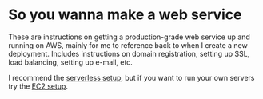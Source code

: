 # So you wanna make a web service

These are instructions on getting a production-grade web service up and running on AWS,
mainly for me to reference back to when I create a new deployment. Includes instructions
on domain registration, setting up SSL, load balancing, setting up e-mail, etc.

I recommend the [serverless setup](Serverless.md), but if you want to run your own servers
try the [EC2 setup](EC2.md).

